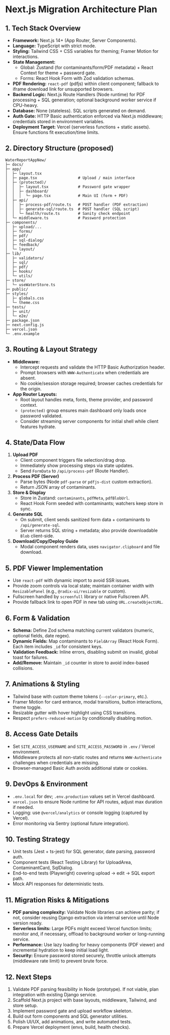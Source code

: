 # Next.js Migration Architecture Plan

## 1. Tech Stack Overview
- **Framework:** Next.js 14+ (App Router, Server Components).
- **Language:** TypeScript with strict mode.
- **Styling:** Tailwind CSS + CSS variables for theming; Framer Motion for interactions.
- **State Management:**
  - Global: Zustand (for contaminants/form/PDF metadata) + React Context for theme + password gate.
  - Forms: React Hook Form with Zod validation schemas.
- **PDF Rendering:** `react-pdf` (pdfjs) within client component; fallback to iframe download link for unsupported browsers.
- **Backend Logic:** Next.js Route Handlers (Node runtime) for PDF processing + SQL generation; optional background worker service if CPU-heavy.
- **Database:** None (stateless). SQL scripts generated on demand.
- **Auth Gate:** HTTP Basic authentication enforced via Next.js middleware; credentials stored in environment variables.
- **Deployment Target:** Vercel (serverless functions + static assets). Ensure functions fit execution/time limits.

## 2. Directory Structure (proposed)
```
WaterReportAppNew/
├─ docs/
├─ app/
│  ├─ layout.tsx
│  ├─ page.tsx                  # Upload / main interface
│  ├─ (protected)/
│  │  ├─ layout.tsx             # Password gate wrapper
│  │  ├─ dashboard/
│  │  │  └─ page.tsx            # Main UI (form + PDF)
│  ├─ api/
│  │  ├─ process-pdf/route.ts   # POST handler (PDF extraction)
│  │  ├─ generate-sql/route.ts  # POST handler (SQL script)
│  │  └─ health/route.ts        # Sanity check endpoint
│  └─ middleware.ts             # Password protection
├─ components/
│  ├─ upload/...
│  ├─ forms/
│  ├─ pdf/
│  ├─ sql-dialog/
│  ├─ feedback/
│  └─ layout/
├─ lib/
│  ├─ validators/
│  ├─ sql/
│  ├─ pdf/
│  ├─ hooks/
│  └─ utils/
├─ store/
│  └─ useWaterStore.ts
├─ public/
├─ styles/
│  ├─ globals.css
│  └─ theme.css
├─ tests/
│  ├─ unit/
│  └─ e2e/
├─ package.json
├─ next.config.js
├─ vercel.json
└─ .env.example
```

## 3. Routing & Layout Strategy
- **Middleware:**
  - Intercept requests and validate the HTTP Basic Authorization header.
  - Prompt browsers with `WWW-Authenticate` when credentials are absent.
  - No cookie/session storage required; browser caches credentials for the origin.
- **App Router Layouts:**
  - Root layout handles meta, fonts, theme provider, and password context.
  - `(protected)` group ensures main dashboard only loads once password validated.
  - Consider streaming server components for initial shell while client features hydrate.

## 4. State/Data Flow
1. **Upload PDF**
   - Client component triggers file selection/drag drop.
   - Immediately show processing steps via state updates.
   - Send `FormData` to `/api/process-pdf` (Route Handler).
2. **Process PDF (Server)**
   - Parse bytes (Node `pdf-parse` or `pdfjs-dist` custom extraction).
   - Return JSON array of contaminants.
3. **Store & Display**
   - Store in Zustand: `contaminants`, `pdfMeta`, `pdfBlobUrl`.
   - React Hook Form seeded with contaminants; watchers keep store in sync.
4. **Generate SQL**
   - On submit, client sends sanitized form data + contaminants to `/api/generate-sql`.
   - Server returns SQL string + metadata; also provide downloadable `Blob` client-side.
5. **Download/Copy/Deploy Guide**
   - Modal component renders data, uses `navigator.clipboard` and file download.

## 5. PDF Viewer Implementation
- Use `react-pdf` with dynamic import to avoid SSR issues.
- Provide zoom controls via local state; maintain container width with `ResizablePanel` (e.g., `@radix-ui/resizable` or custom).
- Fullscreen handled by `screenfull` library or native Fullscreen API.
- Provide fallback link to open PDF in new tab using `URL.createObjectURL`.

## 6. Form & Validation
- **Schema:** Define Zod schema matching current validators (numeric, optional fields, date regex).
- **Dynamic Fields:** Map contaminants to `FieldArray` (React Hook Form). Each item includes `_id` for consistent keys.
- **Validation Feedback:** Inline errors, disabling submit on invalid, global toast for failures.
- **Add/Remove:** Maintain `_id` counter in store to avoid index-based collisions.

## 7. Animations & Styling
- Tailwind base with custom theme tokens (`--color-primary`, etc.).
- Framer Motion for card entrance, modal transitions, button interactions, theme toggle.
- Resizable gutter with hover highlight using CSS transitions.
- Respect `prefers-reduced-motion` by conditionally disabling motion.

## 8. Access Gate Details
- Set `SITE_ACCESS_USERNAME` and `SITE_ACCESS_PASSWORD` in `.env` / Vercel environment.
- Middleware protects all non-static routes and returns `WWW-Authenticate` challenges when credentials are missing.
- Browser-managed Basic Auth avoids additional state or cookies.

## 9. DevOps & Environment
- `.env.local` for dev; `.env.production` values set in Vercel dashboard.
- `vercel.json` to ensure Node runtime for API routes, adjust max duration if needed.
- Logging: use `@vercel/analytics` or console logging (captured by Vercel).
- Error monitoring via Sentry (optional future integration).

## 10. Testing Strategy
- Unit tests (Jest + ts-jest) for SQL generator, date parsing, password auth.
- Component tests (React Testing Library) for UploadArea, ContaminantCard, SqlDialog.
- End-to-end tests (Playwright) covering upload → edit → SQL export path.
- Mock API responses for deterministic tests.

## 11. Migration Risks & Mitigations
- **PDF parsing complexity:** Validate Node libraries can achieve parity; if not, consider reusing Django extraction via internal service until Node version ready.
- **Serverless limits:** Large PDFs might exceed Vercel function limits; monitor and, if necessary, offload to background worker or long-running service.
- **Performance:** Use lazy loading for heavy components (PDF viewer) and incremental hydration to keep initial load light.
- **Security:** Ensure password stored securely, throttle unlock attempts (middleware rate limit) to prevent brute force.

## 12. Next Steps
1. Validate PDF parsing feasibility in Node (prototype). If not viable, plan integration with existing Django service.
2. Scaffold Next.js project with base layouts, middleware, Tailwind, and store setup.
3. Implement password gate and upload workflow skeleton.
4. Build out form components and SQL generator utilities.
5. Polish UI/UX, add animations, and write automated tests.
6. Prepare Vercel deployment (envs, build, health checks).
